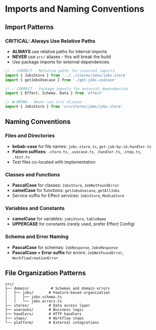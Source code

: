 # Imports and Naming Conventions

## Import Patterns

### CRITICAL: Always Use Relative Paths
- **ALWAYS** use relative paths for internal imports
- **NEVER** use `src/` aliases - this will break the build
- Use package imports for external dependencies

```typescript
// ✅ CORRECT - Relative paths for internal imports
import { JobsStore } from '../../stores/jobs/jobs.store'
import { getJobsUsecase } from './get-jobs.usecase'

// ✅ CORRECT - Package imports for external dependencies
import { Effect, Schema, Data } from 'effect'

// ❌ WRONG - Never use src/ aliases
import { JobsStore } from 'src/stores/jobs/jobs.store'
```

## Naming Conventions

### Files and Directories
- **kebab-case** for file names: `jobs.store.ts`, `get-job-by-id.handler.ts`
- **Pattern suffixes**: `.store.ts`, `.usecase.ts`, `.handler.ts`, `.step.ts`, `.test.ts`
- Test files co-located with implementation

### Classes and Functions
- **PascalCase** for classes: `JobsStore`, `JobNotFoundError`
- **camelCase** for functions: `getJobsUsecase`, `getAllJobs`
- Service suffix for Effect services: `JobsStore`, `MediaStore`

### Variables and Constants
- **camelCase** for variables: `jobsStore`, `tableName`
- **UPPERCASE** for constants (rarely used, prefer Effect Config)

### Schema and Error Naming
- **PascalCase** for schemas: `JobResponse`, `JobsResponse`
- **PascalCase + Error suffix** for errors: `JobNotFoundError`, `WorkflowCreationError`

## File Organization Patterns

```
src/
├── domain/          # Schemas and domain errors
│   ├── jobs/       # Feature-based organization
│   │   ├── jobs.schema.ts
│   │   └── jobs.errors.ts
├── stores/         # Data access layer
├── usecases/       # Business logic
├── handlers/       # HTTP handlers
├── steps/          # Workflow steps
└── platform/       # External integrations
```